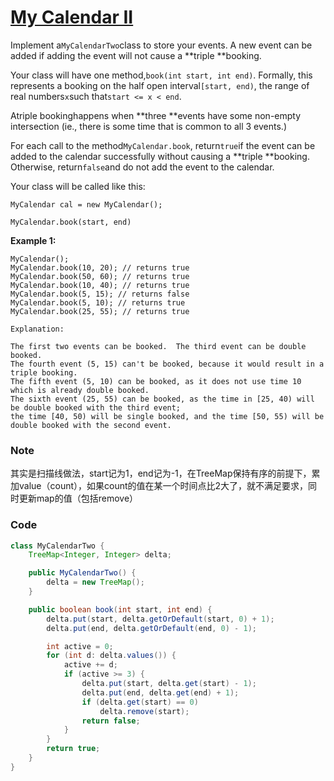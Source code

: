 # [My Calendar II](https://leetcode.com/problems/my-calendar-ii/description/)

Implement a`MyCalendarTwo`class to store your events. A new event can be added if adding the event will not cause a **triple **booking.

Your class will have one method,`book(int start, int end)`. Formally, this represents a booking on the half open interval`[start, end)`, the range of real numbers`x`such that`start <= x < end`.

Atriple bookinghappens when **three **events have some non-empty intersection \(ie., there is some time that is common to all 3 events.\)

For each call to the method`MyCalendar.book`, return`true`if the event can be added to the calendar successfully without causing a **triple **booking. Otherwise, return`false`and do not add the event to the calendar.

Your class will be called like this:

`MyCalendar cal = new MyCalendar();`

`MyCalendar.book(start, end)`

**Example 1:**

```
MyCalendar();
MyCalendar.book(10, 20); // returns true
MyCalendar.book(50, 60); // returns true
MyCalendar.book(10, 40); // returns true
MyCalendar.book(5, 15); // returns false
MyCalendar.book(5, 10); // returns true
MyCalendar.book(25, 55); // returns true

Explanation:
 
The first two events can be booked.  The third event can be double booked.
The fourth event (5, 15) can't be booked, because it would result in a triple booking.
The fifth event (5, 10) can be booked, as it does not use time 10 which is already double booked.
The sixth event (25, 55) can be booked, as the time in [25, 40) will be double booked with the third event;
the time [40, 50) will be single booked, and the time [50, 55) will be double booked with the second event.

```

### Note

其实是扫描线做法，start记为1，end记为-1，在TreeMap保持有序的前提下，累加value（count），如果count的值在某一个时间点比2大了，就不满足要求，同时更新map的值（包括remove）

### Code

```java
class MyCalendarTwo {
    TreeMap<Integer, Integer> delta;

    public MyCalendarTwo() {
        delta = new TreeMap();
    }

    public boolean book(int start, int end) {
        delta.put(start, delta.getOrDefault(start, 0) + 1);
        delta.put(end, delta.getOrDefault(end, 0) - 1);

        int active = 0;
        for (int d: delta.values()) {
            active += d;
            if (active >= 3) {
                delta.put(start, delta.get(start) - 1);
                delta.put(end, delta.get(end) + 1);
                if (delta.get(start) == 0)
                    delta.remove(start);
                return false;
            }
        }
        return true;
    }
}
```




